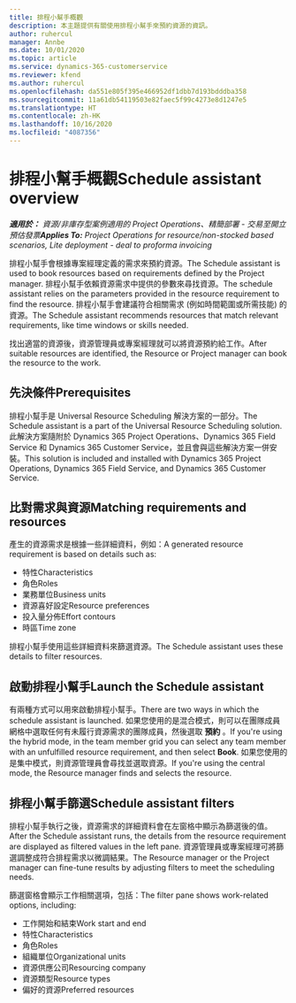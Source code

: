 ```yaml
---
title: 排程小幫手概觀
description: 本主題提供有關使用排程小幫手來預約資源的資訊。
author: ruhercul
manager: Annbe
ms.date: 10/01/2020
ms.topic: article
ms.service: dynamics-365-customerservice
ms.reviewer: kfend
ms.author: ruhercul
ms.openlocfilehash: da551e805f395e466952df1dbb7d193bdddba358
ms.sourcegitcommit: 11a61db54119503e82faec5f99c4273e8d1247e5
ms.translationtype: HT
ms.contentlocale: zh-HK
ms.lasthandoff: 10/16/2020
ms.locfileid: "4087356"
---
```

# <a name="schedule-assistant-overview"></a><span data-ttu-id="8678f-103">排程小幫手概觀</span><span class="sxs-lookup"><span data-stu-id="8678f-103">Schedule assistant overview</span></span>

<span data-ttu-id="8678f-104">_**適用於：** 資源/非庫存型案例適用的 Project Operations、精簡部署 - 交易至開立預估發票_</span><span class="sxs-lookup"><span data-stu-id="8678f-104">_**Applies To:** Project Operations for resource/non-stocked based scenarios, Lite deployment - deal to proforma invoicing_</span></span>

<span data-ttu-id="8678f-105">排程小幫手會根據專案經理定義的需求來預約資源。</span><span class="sxs-lookup"><span data-stu-id="8678f-105">The Schedule assistant is used to book resources based on requirements defined by the Project manager.</span></span> <span data-ttu-id="8678f-106">排程小幫手依賴資源需求中提供的參數來尋找資源。</span><span class="sxs-lookup"><span data-stu-id="8678f-106">The schedule assistant relies on the parameters provided in the resource requirement to find the resource.</span></span> <span data-ttu-id="8678f-107">排程小幫手會建議符合相關需求 (例如時間範圍或所需技能) 的資源。</span><span class="sxs-lookup"><span data-stu-id="8678f-107">The Schedule assistant recommends resources that match relevant requirements, like time windows or skills needed.</span></span>

<span data-ttu-id="8678f-108">找出適當的資源後，資源管理員或專案經理就可以將資源預約給工作。</span><span class="sxs-lookup"><span data-stu-id="8678f-108">After suitable resources are identified, the Resource or Project manager can book the resource to the work.</span></span>

## <a name="prerequisites"></a><span data-ttu-id="8678f-109">先決條件</span><span class="sxs-lookup"><span data-stu-id="8678f-109">Prerequisites</span></span>

<span data-ttu-id="8678f-110">排程小幫手是 Universal Resource Scheduling 解決方案的一部分。</span><span class="sxs-lookup"><span data-stu-id="8678f-110">The Schedule assistant is a part of the Universal Resource Scheduling solution.</span></span> <span data-ttu-id="8678f-111">此解決方案隨附於 Dynamics 365 Project Operations、Dynamics 365 Field Service 和 Dynamics 365 Customer Service，並且會與這些解決方案一併安裝。</span><span class="sxs-lookup"><span data-stu-id="8678f-111">This solution is included and installed with Dynamics 365 Project Operations, Dynamics 365 Field Service, and Dynamics 365 Customer Service.</span></span>

## <a name="matching-requirements-and-resources"></a><span data-ttu-id="8678f-112">比對需求與資源</span><span class="sxs-lookup"><span data-stu-id="8678f-112">Matching requirements and resources</span></span>

<span data-ttu-id="8678f-113">產生的資源需求是根據一些詳細資料，例如：</span><span class="sxs-lookup"><span data-stu-id="8678f-113">A generated resource requirement is based on details such as:</span></span>

-   <span data-ttu-id="8678f-114">特性</span><span class="sxs-lookup"><span data-stu-id="8678f-114">Characteristics</span></span>
-   <span data-ttu-id="8678f-115">角色</span><span class="sxs-lookup"><span data-stu-id="8678f-115">Roles</span></span>
-   <span data-ttu-id="8678f-116">業務單位</span><span class="sxs-lookup"><span data-stu-id="8678f-116">Business units</span></span>
-   <span data-ttu-id="8678f-117">資源喜好設定</span><span class="sxs-lookup"><span data-stu-id="8678f-117">Resource preferences</span></span>
-   <span data-ttu-id="8678f-118">投入量分佈</span><span class="sxs-lookup"><span data-stu-id="8678f-118">Effort contours</span></span>
-   <span data-ttu-id="8678f-119">時區</span><span class="sxs-lookup"><span data-stu-id="8678f-119">Time zone</span></span>

<span data-ttu-id="8678f-120">排程小幫手使用這些詳細資料來篩選資源。</span><span class="sxs-lookup"><span data-stu-id="8678f-120">The Schedule assistant uses these details to filter resources.</span></span>

## <a name="launch-the-schedule-assistant"></a><span data-ttu-id="8678f-121">啟動排程小幫手</span><span class="sxs-lookup"><span data-stu-id="8678f-121">Launch the Schedule assistant</span></span>

<span data-ttu-id="8678f-122">有兩種方式可以用來啟動排程小幫手。</span><span class="sxs-lookup"><span data-stu-id="8678f-122">There are two ways in which the schedule assistant is launched.</span></span> <span data-ttu-id="8678f-123">如果您使用的是混合模式，則可以在團隊成員網格中選取任何有未履行資源需求的團隊成員，然後選取 **預約** 。</span><span class="sxs-lookup"><span data-stu-id="8678f-123">If you're using the hybrid mode, in the team member grid you can select any team member with an unfulfilled resource requirement, and then select **Book**.</span></span> <span data-ttu-id="8678f-124">如果您使用的是集中模式，則資源管理員會尋找並選取資源。</span><span class="sxs-lookup"><span data-stu-id="8678f-124">If you're using the central mode, the Resource manager finds and selects the resource.</span></span>

## <a name="schedule-assistant-filters"></a><span data-ttu-id="8678f-125">排程小幫手篩選</span><span class="sxs-lookup"><span data-stu-id="8678f-125">Schedule assistant filters</span></span>

<span data-ttu-id="8678f-126">排程小幫手執行之後，資源需求的詳細資料會在左窗格中顯示為篩選後的值。</span><span class="sxs-lookup"><span data-stu-id="8678f-126">After the Schedule assistant runs, the details from the resource requirement are displayed as filtered values in the left pane.</span></span> <span data-ttu-id="8678f-127">資源管理員或專案經理可將篩選調整成符合排程需求以微調結果。</span><span class="sxs-lookup"><span data-stu-id="8678f-127">The Resource manager or the Project manager can fine-tune results by adjusting filters to meet the scheduling needs.</span></span>

<span data-ttu-id="8678f-128">篩選窗格會顯示工作相關選項，包括：</span><span class="sxs-lookup"><span data-stu-id="8678f-128">The filter pane shows work-related options, including:</span></span>

-   <span data-ttu-id="8678f-129">工作開始和結束</span><span class="sxs-lookup"><span data-stu-id="8678f-129">Work start and end</span></span>
-   <span data-ttu-id="8678f-130">特性</span><span class="sxs-lookup"><span data-stu-id="8678f-130">Characteristics</span></span>
-   <span data-ttu-id="8678f-131">角色</span><span class="sxs-lookup"><span data-stu-id="8678f-131">Roles</span></span>
-   <span data-ttu-id="8678f-132">組織單位</span><span class="sxs-lookup"><span data-stu-id="8678f-132">Organizational units</span></span>
-   <span data-ttu-id="8678f-133">資源供應公司</span><span class="sxs-lookup"><span data-stu-id="8678f-133">Resourcing company</span></span>
-   <span data-ttu-id="8678f-134">資源類型</span><span class="sxs-lookup"><span data-stu-id="8678f-134">Resource types</span></span>
-   <span data-ttu-id="8678f-135">偏好的資源</span><span class="sxs-lookup"><span data-stu-id="8678f-135">Preferred resources</span></span>
